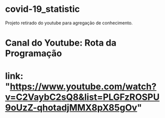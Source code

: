# covid-19_statistic

Projeto retirado do youtube para agregação de conhecimento.

# Canal do Youtube: Rota da Programação

# link: "https://www.youtube.com/watch?v=C2VaybC2sQ8&list=PLGFzROSPU9oUzZ-qhotadjMMX8pX85gOv"
